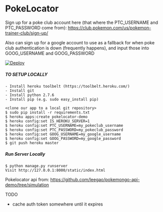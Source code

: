 PokeLocator
===========

Sign up for a poke club account here (that where the PTC_USERNAME and PTC_PASSWORD come from):
https://club.pokemon.com/us/pokemon-trainer-club/sign-up/

Also can sign up for a google account to use as a fallback for when poke club authentication is down (frequently happens), and input those into GOOG_USERNAME and GOOG_PASSWORD

[![Deploy](https://www.herokucdn.com/deploy/button.png)](https://heroku.com/deploy)

##### TO SETUP LOCALLY
```
- Install heroku toolbelt (https://toolbelt.heroku.com/)
- Install git
- Install python 2.7.6
- Install pip (e.g. sudo easy_install pip)
```

```
<clone our app to a local git repository>
$ sudo pip install -r requirements.txt
$ heroku apps:create pokelocator-demo
$ heroku config:set IS_HEROKU_SERVER=1
$ heroku config:set PTC_USERNAME=my_pokeclub_username
$ heroku config:set PTC_PASSWORD=my_pokeclub_password
$ heroku config:set GOOG_USERNAME=my_google_username
$ heroku config:set GOOG_PASSWORD=my_google_password
$ git push heroku master
```

##### Run Server Locally
```
$ python manage.py runserver
Visit http://127.0.0.1:8000/static/index.html
```

Pokelocator api from:
https://github.com/leegao/pokemongo-api-demo/tree/simulation

TODO
- cache auth token somewhere until it expires